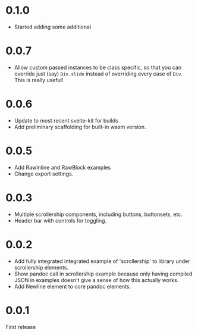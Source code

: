# 0.1.0

- Started adding some additional

# 0.0.7

- Allow custom passed instances to be class specific, so that you can override just (say) `Div.slide` instead of
  overriding every case of `Div`. This is really useful!

# 0.0.6

- Update to most recent svelte-kit for builds
- Add preliminary scaffolding for built-in wasm version.

# 0.0.5

- Add RawInline and RawBlock examples
- Change export settings.

# 0.0.3

- Multiple scrollership components, including buttons, buttonsets, etc.
- Header bar with controls for toggling.

# 0.0.2

- Add fully integrated integrated example of 'scrollership' to library under scrollership elements.
- Show pandoc call in scrollership example because only having compiled
  JSON in examples doesn't give a sense of how this actually works.
- Add Newline element to core pandoc elements.

# 0.0.1

First release
